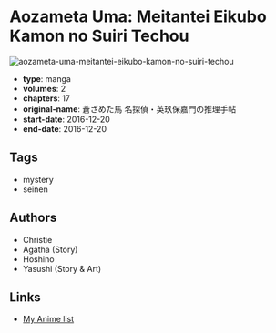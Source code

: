 # Aozameta Uma: Meitantei Eikubo Kamon no Suiri Techou

![aozameta-uma-meitantei-eikubo-kamon-no-suiri-techou](https://cdn.myanimelist.net/images/manga/2/202192.jpg)

-   **type**: manga
-   **volumes**: 2
-   **chapters**: 17
-   **original-name**: 蒼ざめた馬 名探偵・英玖保嘉門の推理手帖
-   **start-date**: 2016-12-20
-   **end-date**: 2016-12-20

## Tags

-   mystery
-   seinen

## Authors

-   Christie
-   Agatha (Story)
-   Hoshino
-   Yasushi (Story & Art)

## Links

-   [My Anime list](https://myanimelist.net/manga/110346/Aozameta_Uma__Meitantei_Eikubo_Kamon_no_Suiri_Techou)
